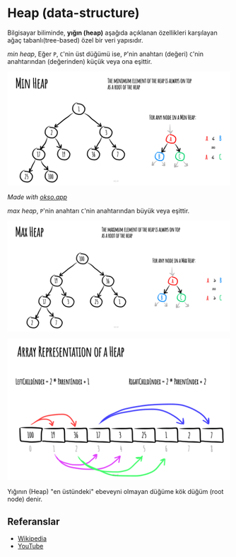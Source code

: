# Heap (data-structure)

Bilgisayar biliminde, **yığın (heap)** aşağıda açıklanan özellikleri karşılayan ağaç tabanlı(tree-based) özel bir veri yapısıdır.

_min heap_, Eğer `P`, `C`'nin üst düğümü ise, `P`'nin anahtarı (değeri) `C`'nin anahtarından (değerinden) küçük veya ona eşittir.

![MinHeap](./images/min-heap.jpeg)

_Made with [okso.app](https://okso.app)_

_max heap_, `P`'nin anahtarı `C`'nin anahtarından büyük veya eşittir.

![MaxHeap](./images/max-heap.jpeg)

![Array Representation](./images/array-representation.jpeg)

Yığının (Heap) "en üstündeki" ebeveyni olmayan düğüme kök düğüm (root node) denir.

## Referanslar

- [Wikipedia](<https://en.wikipedia.org/wiki/Heap_(data_structure)>)
- [YouTube](https://www.youtube.com/watch?v=t0Cq6tVNRBA&index=5&t=0s&list=PLLXdhg_r2hKA7DPDsunoDZ-Z769jWn4R8)
